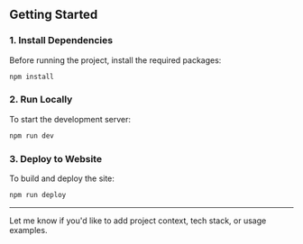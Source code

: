 ## Getting Started

### 1. Install Dependencies

Before running the project, install the required packages:

```bash
npm install
```

### 2. Run Locally

To start the development server:

```bash
npm run dev
```

### 3. Deploy to Website

To build and deploy the site:

```bash
npm run deploy
```

---

Let me know if you'd like to add project context, tech stack, or usage examples.
